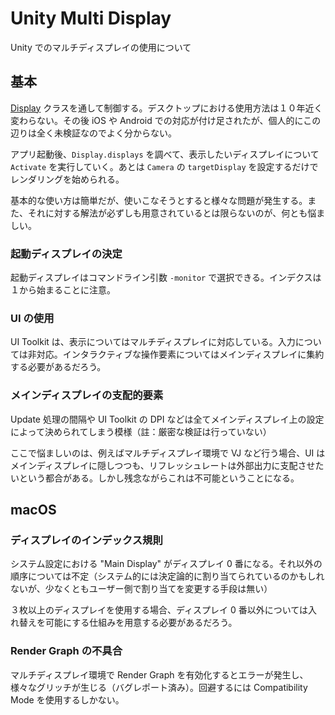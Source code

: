 # Unity Multi Display

Unity でのマルチディスプレイの使用について

## 基本

[Display](https://docs.unity3d.com/6000.0/Documentation/ScriptReference/Display.html) クラスを通して制御する。デスクトップにおける使用方法は１０年近く変わらない。その後 iOS や Android での対応が付け足されたが、個人的にこの辺りは全く未検証なのでよく分からない。

アプリ起動後、`Display.displays` を調べて、表示したいディスプレイについて `Activate` を実行していく。あとは `Camera` の `targetDisplay` を設定するだけでレンダリングを始められる。

基本的な使い方は簡単だが、使いこなそうとすると様々な問題が発生する。また、それに対する解法が必ずしも用意されているとは限らないのが、何とも悩ましい。

### 起動ディスプレイの決定

起動ディスプレイはコマンドライン引数 `-monitor` で選択できる。インデクスは１から始まることに注意。

### UI の使用

UI Toolkit は、表示についてはマルチディスプレイに対応している。入力については非対応。インタラクティブな操作要素についてはメインディスプレイに集約する必要があるだろう。

### メインディスプレイの支配的要素

Update 処理の間隔や UI Toolkit の DPI などは全てメインディスプレイ上の設定によって決められてしまう模様（註：厳密な検証は行っていない）

ここで悩ましいのは、例えばマルチディスプレイ環境で VJ など行う場合、UI はメインディスプレイに隠しつつも、リフレッシュレートは外部出力に支配させたいという都合がある。しかし残念ながらこれは不可能ということになる。

## macOS

### ディスプレイのインデックス規則

システム設定における "Main Display" がディスプレイ 0 番になる。それ以外の順序については不定（システム的には決定論的に割り当てられているのかもしれないが、少なくともユーザー側で割り当てを変更する手段は無い）

３枚以上のディスプレイを使用する場合、ディスプレイ 0 番以外については入れ替えを可能にする仕組みを用意する必要があるだろう。

### Render Graph の不具合

マルチディスプレイ環境で Render Graph を有効化するとエラーが発生し、様々なグリッチが生じる（バグレポート済み）。回避するには Compatibility Mode を使用するしかない。
